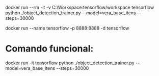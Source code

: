 docker run --rm -it -v C:\Workspace:tensorflow/workspace tensorflow python ./object_detection_trainer.py --model=vera_base_itens --steps=30000

docker run --name tensorflow -p 8888:8888 -d tensorflow

# Comando funcional:
docker run -it tensorflow python ./object_detection_trainer.py --model=vera_base_itens --steps=30000
